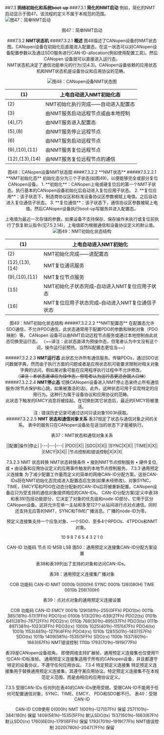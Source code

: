 ##7.3 **网络初始化和系统boot-up**
###7.3.1 **简化的NMT启动**
例如，简化的NMT启动显示于图47。该流程的定义不属于本规范的范围。  
![图47：简单NMT启动](./CANopen_DS301_CN_image/47.png)
<center/>图47：简单NMT启动
 
###7.3.2 **NMT状态机**
####7.3.2.1 **概述**
图48描述了CANopen设备的NMT状态图。CANopen设备在初始化后直接进入配置态。在这一状态可以对CANopen设备配置参数以及通过SDO服务进行CAN-ID-allocation(例如使用配置工具)。然后CANopen 设备就可以直接进入运行态。  
NMT状态机决定了通信功能单元的行为(见4.3)。CANopen设备依赖的应用状态机和NMT状态机是设备协议和应用协议的范畴。  

![图48：CANopen设备NMT状态图](./CANopen_DS301_CN_image/48.png)

|(1)|上电自动进入NMT初始化态|
|---|---|
|(2)|NMT初始化执行完成——自动进入配置态|
|(3)|由NMT服务启动远程节点或由本地控制|
|(4),(7)|由NMT服务进入配置态|
|(5),(8)|由NMT服务停止远程节点|
|(6)|由NMT服务启动远程节点|
|(9),(10),(11)|由NMT服务复位远程节点|
|(12),(13),(14)|由NMT服务复位远程节点的通信|

<center/>图48：CANopen设备NMT状态图
####7.3.2.2 **NMT状态**
#####7.3.2.2.1 **NMT初始化态**
初始化态分为三个子状态(如图49)，以便能够完全或部分复位CANopen设备。  
1. **初始化**：CANopen上电或硬复位后的第一个NMT子状态。执行基本的CANopen设备初始化后自动进入复位应用子状态。
2. **复位应用**：该子状态下，制造商协议区和标准设备协议区参数被赋上电值。之后自动进入复位通信子状态。
3. **复位通信**：该子状态下，通信协议区参数被赋上电值。然后CANopen设备执行boot-up写服务并进入配置态。

上电值为最近一次存储的参数。如果设备不支持保存、保存操作未执行或复位前执行了恢复默认指令(见7.5.2.14)，上电值即为根据通信和设备协议定义的默认值。
![图49：NMT初始化状态结构](./CANopen_DS301_CN_image/49.png)

|(1)|上电自动进入NMT初始化|
|---|---|
|(2)|NMT初始化完成——进配置态|
|(12),(13),(14)|NMT复位通讯服务|
|(9),(10),(11)|NMT复位节点服务|
|(15)|NMT初始化子状态完成–自动进入NMT复位应用子状态|
|(16)|NMT复位应用子状态完成–自动进入NMT复位通信子状态|

<center/>图49：NMT初始化状态结构
#####7.3.2.2.2 **NMT配置态**
在配置态允许SDO通信，不允许PDO通信，此状态通常用于配置PDO的参数和映射对象（PDO映射）等。  
CANopen 设备可以由NMT启动远程节点服务或通过本地控制由此状态切换至运行态。  
（~~译注：此状态直译为预操作态，但笔者认为中文没有这个词，操作运行前预热，当然叫配置态更恰当~~）
 
#####7.3.2.2.3 **NMT运行态**
此状态允许所有通信服务。传输PDOs，通过SDO访问数据字典，然而由于执行方面的问题或者是应用状态机可能要求限制对相关对象字典的访问，例如某对象可能在应用程序执行过程中不允许修改。  
（~~译注：本状态直译应为操作态，但笔者认为运行态更适合国人口味~~）
#####7.3.2.2.4 **NMT停止态**
切换CANopen设备进入NMT停止态来终止所有通信服务(除节点保护和心跳，如果被激活的话)。此外，这种状态可用于实现特定的应用行为。这种行为属于设备协议和应用协议的范畴。  
此状态下触发的EMCY消息将被挂起。在切换到其它状态后，最近的EMCY将被激活。  
注 : 错误历史记录可通过访问只读对象1003h获取。  
#####7.3.2.2.5 **NMT 状态和通信对象关系**
表37规定了状态与通信对象之间的关系。 表中的服务只在CANopen设备处在适当的状态下才能被执行。  
<center/>表37：NMT状态和通信对象关系

||配置|操作|停止|
|---|---|---|
|PDO||X||
|SDO|X|X||
|SYNC|X|X||
|TIME|X|X||
|EMCY|X|X||
|节点控制和错误控制|X|X|X|

7.3.2.3	NMT 状态转换
NMT状态转换条件
•	接到NMT节点控制服务
•	硬件复位,或
•	由设备和应用协议定义的应用事件触发的本地节点控制服务。
7.3.3	通用预定义连接集
为了减少配置工作量而定义的简单的网络CAN-ID分配方案。这些CAN-IDs将在NMT初始化态完成进入配置态后生效(如果未经修改)。对象SYNC，TIME，EMCY写和PDO在动态分配新的CAN-IDs后将被重新配置。CANopen设备应只为受支持的通信对象提供相应的CAN-IDs。
CAN-ID分配方案(定义中表38和表39)包括功能部分，它决定了对象的优先级和node-ID部分，它用于区分CANopen设备。这将允许在单一主站和多至127个从站间进行点对点通信。同时还支持无应答的NMT，SYNC和TIME广播消息。广播的node-ID为零。
 
预定义连接集支持一个应急对象、一个SDO、至多4个RPDOs、4TPDOs和NMT对象。


10	9	8	7	6	5	4	3	2	1	0

CAN-ID
功能码	节点 ID
MSB	LSB
图50：通用预定义连接集CAN-ID分配方案设置

表38和表39列出了支持的对象和访问CAN-IDs。

表38：通用预定义连接集广播对象

COB	功能码	CAN-ID
NMT	0000b	0(000H)
SYNC	0001b	128(080H)
TIME	0010b	256(100H)

表39：点对点对象的通用预定义连接设置

COB	功能码	CAN-ID
EMCY	0001b	129(081h)–255(0FFh)
PDO1(tx)	0011b	385(181h)–511(1FFh)
PDO1(rx)	0100b	513(201h)–639(27Fh)
PDO2(tx)	0101b	641(281h)–767(2FFh)
PDO2(rx)	0110b	769(301h)–895(37Fh)
PDO3(tx)	0111b	897(381h)–1023(3FFh)
PDO3(rx)	1000b	1025(401h)–1151(47Fh)
PDO4(tx)	1001b	1153(481h)–1279(4FFh)
PDO4(rx)	1010b	1281(501h)–1407(57Fh)
SDO(tx)	1011b	1409(581h)–1535(5FFh)
SDO(rx)	1100b	1537(601h)–1663(67Fh)
NMT错误控制	1110b	1793(701h)–1919(77Fh)

表39是CANopen设备视角。
即使网络支持扩展帧，通用预定义连接集也仅使用11位CAN-ID标准帧。
通用预定义连接集适用于所有的CANopen设备，并且都遵守特定的设备协议，不遵守任何应用协议。
7.3.4	特定预定义连接集
特定预定义连接集用于替换通用预定义连接集，其遵守某应用协议。特定预定义连接集不在本规范定义范围，而是由相应的应用协议定义。
 
7.3.5	受限CAN-IDs
任何列在表40的CAN-IDs使用受限。受限CAN-ID不能用于任何可配置通信对象，SYNC、TIME、EMCY、 PDO和SDO都不行。
表40：受限CAN-ID

CAN-ID	COB使用
0(000h)	NMT
1(001h)–127(07Fh)	保留
257(101h)–384(180h)	保留
1409(581h)–1535(5FFh)	默认SDO(tx)
1537(601h)–1663(67Fh)	默认SDO(rx)
1760(6E0h)–1791(6FFh)	保留
1793(701h)–1919(77Fh)	NMT错误控制
2020(780h)–2047(7FFh)	保留

